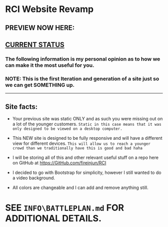 # RCI Website Revamp
## PREVIEW NOW HERE:
[CURRENT STATUS](https://htmlpreview.github.io/?https://github.com/FireInjun/RCI/blob/master/SITE/index.html)
----
### The following information is my personal opinion as to how we can make it the most useful for you.


### NOTE: This is the first Iteration and generation of a site just so we can get SOMETHING up.

----
## Site facts:

* Your previous site was static ONLY and as such you were missing out on a lot of the younger customers.
	 `Static in this case means that it was only designed to be viewed on a desktop computer.`

* This NEW site is designed to be fully responsive and will have a different view for different devices.
	`This will allow us to reach a younger crowd than we traditionally have this is good and bad haha`

* I will be storing all of this and other relevant useful stuff on a repo here on GitHub at https://GitHub.com/fireinjun/RCI

* I decided to go with Bootstrap for simplicity, however I still wanted to do a video background. 

* All colors are changeable and I can add and remove anything still.










# SEE `INFO\BATTLEPLAN.md` FOR ADDITIONAL DETAILS.
